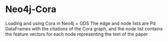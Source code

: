 # Neo4j-Cora
Loading and using Cora in Neo4j + GDS
The edge and node lists are Pd DataFrames with the citations of the Cora graph, and the node list contains the feature vectors for each node representing the text of the paper
